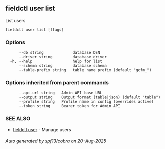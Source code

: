 ## fieldctl user list

List users

```
fieldctl user list [flags]
```

### Options

```
      --db string             database DSN
      --driver string         database driver
  -h, --help                  help for list
      --schema string         database schema
      --table-prefix string   table name prefix (default "gcfm_")
```

### Options inherited from parent commands

```
      --api-url string   Admin API base URL
      --output string    Output format (table|json) (default "table")
      --profile string   Profile name in config (overrides active)
      --token string     Bearer token for Admin API
```

### SEE ALSO

* [fieldctl user](fieldctl_user.md)	 - Manage users

###### Auto generated by spf13/cobra on 20-Aug-2025
